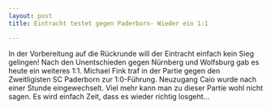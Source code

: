 ```yaml
---
layout: post
title: Eintracht testet gegen Paderborn- Wieder ein 1:1

---
```


In der Vorbereitung auf die Rückrunde will der Eintracht einfach kein Sieg gelingen! Nach den Unentschieden gegen Nürnberg und Wolfsburg gab es heute ein weiteres 1:1. Michael Fink traf in der Partie gegen den Zweitligisten SC Paderborn zur 1:0-Führung. Neuzugang Caio wurde nach einer Stunde eingewechselt. Viel mehr kann man zu dieser Partie wohl nicht sagen. Es wird einfach Zeit, dass es wieder richtig losgeht...


